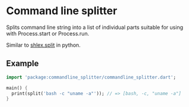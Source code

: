 # Command line splitter

Splits command line string into a list of individual parts suitable for using with Process.start or Process.run.

Similar to [shlex.split](https://docs.python.org/2/library/shlex.html) in python.

## Example

```dart
import 'package:commandline_splitter/commandline_splitter.dart';

main() {
  print(split('bash -c "uname -a"')); // => [bash, -c, "uname -a"]
}
```
